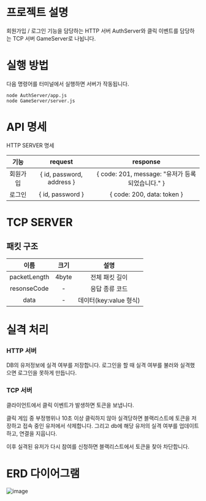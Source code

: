 # 프로젝트 설명
회원가입 / 로그인 기능을 담당하는 HTTP 서버 AuthServer와 클릭 이벤트를 담당하는 TCP 서버 GameServer로 나뉩니다.

# 실행 방법

다음 명령어를 터미널에서 실행하면 서버가 작동됩니다.

``` shell
node AuthServer/app.js
node GameServer/server.js
```

# API 명세

HTTP SERVER 명세

|기능|request|response|
|:---:|:---:|:---:|
|회원가입|{ id, password, address }|{ code: 201, message: "유저가 등록되었습니다." }|
|로그인|{ id, password }|{ code: 200, data: token }|

# TCP SERVER

## 패킷 구조

|이름|크기|설명|
|:---:|:---:|:---:|
|packetLength|4byte|전체 패킷 길이|
|resonseCode|-|응답 종류 코드|
|data|-|데이터(key:value 형식)|

# 실격 처리

### HTTP 서버

DB의 유저정보에 실격 여부를 저장합니다.
로그인을 할 때 실격 여부를 불러와 실격했으면 로그인을 못하게 만듭니다.

### TCP 서버

클라이언트에서 클릭 이벤트가 발생하면 토큰을 보냅니다.

클릭 게임 중 부정행위나 10초 이상 클릭하지 않아 실격당하면 블랙리스트에 토큰을 저장하고 접속 중인 유저에서 삭제합니다.
그리고 db에 해당 유저의 실격 여부를 업데이트하고, 연결을 지웁니다.

이후 실격된 유저가 다시 참여를 신청하면 블랙리스트에서 토큰을 찾아 차단합니다.

# ERD 다이어그램

![image](https://github.com/user-attachments/assets/cd6b6e22-9391-4716-b005-b1049637e1f3)

